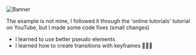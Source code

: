 ![Banner](https://res.cloudinary.com/dnxqyczba/image/upload/v1671900013/fondo_qs7v1t.png)

The example is not mine, I followed it through the 'online tutorials' tutorial on YouTube, but I made some code fixes (small changes)

- I learned to use better pseudo elements
- I learned how to create transitions with keyframes
🎅🎄🤶